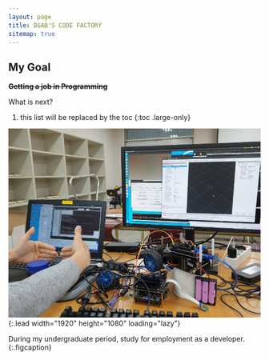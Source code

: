 ```yaml
---
layout: page
title: BGAB'S CODE FACTORY
sitemap: true
---
```


## My Goal

~~**Getting a job in Programming**~~

What is next?

1. this list will be replaced by the toc
{:toc .large-only}

![Screenshot](assets/img/blog/about_first_image.png){:.lead width="1920" height="1080" loading="lazy"}

During my undergraduate period, study for employment as a developer.
{:.figcaption}